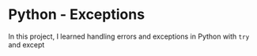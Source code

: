 # Python - Exceptions

In this project, I learned handling errors and exceptions in Python with `try` and except
